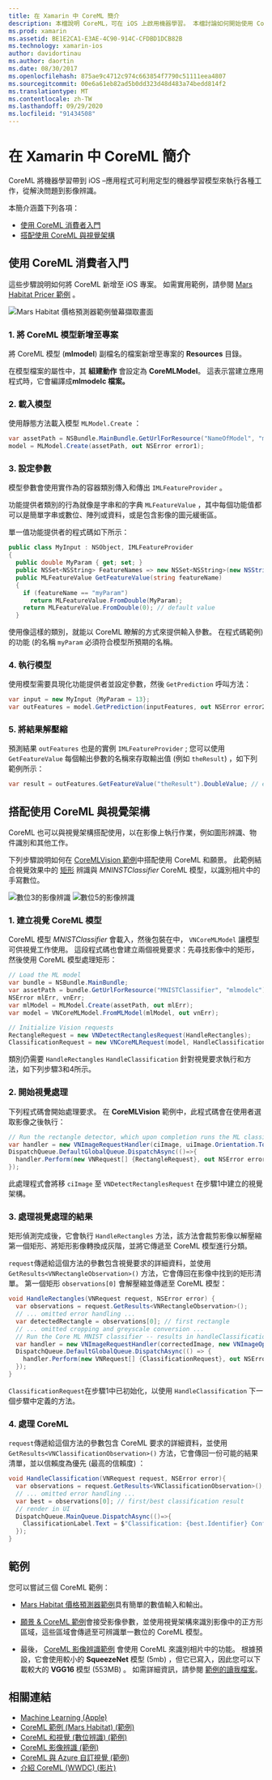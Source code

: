 ```yaml
---
title: 在 Xamarin 中 CoreML 簡介
description: 本檔說明 CoreML，可在 iOS 上啟用機器學習。 本檔討論如何開始使用 CoreML，以及如何將它與視覺架構搭配使用。
ms.prod: xamarin
ms.assetid: BE1E2CA1-E3AE-4C90-914C-CFDBD1DCB82B
ms.technology: xamarin-ios
author: davidortinau
ms.author: daortin
ms.date: 08/30/2017
ms.openlocfilehash: 875ae9c4712c974c663854f7790c51111eea4807
ms.sourcegitcommit: 00e6a61eb82ad5b0dd323d48d483a74bedd814f2
ms.translationtype: MT
ms.contentlocale: zh-TW
ms.lasthandoff: 09/29/2020
ms.locfileid: "91434508"
---
```

# <a name="introduction-to-coreml-in-xamarinios"></a>在 Xamarin 中 CoreML 簡介

CoreML 將機器學習帶到 iOS –應用程式可利用定型的機器學習模型來執行各種工作，從解決問題到影像辨識。

本簡介涵蓋下列各項：

- [使用 CoreML 消費者入門](#coreml)
- [搭配使用 CoreML 與視覺架構](#coremlvision)

<a name="coreml"></a>

## <a name="getting-started-with-coreml"></a>使用 CoreML 消費者入門

這些步驟說明如何將 CoreML 新增至 iOS 專案。 如需實用範例，請參閱 [Mars Habitat Pricer 範例](/samples/xamarin/ios-samples/ios12-marshabitatcoremltimer/) 。

![Mars Habitat 價格預測器範例螢幕擷取畫面](coreml-images/marspricer-heading.png)

### <a name="1-add-the-coreml-model-to-the-project"></a>1. 將 CoreML 模型新增至專案

將 CoreML 模型 (**mlmodel**) 副檔名的檔案新增至專案的 **Resources** 目錄。 

在模型檔案的屬性中，其 **組建動作** 會設定為 **CoreMLModel**。 這表示當建立應用程式時，它會編譯成**mlmodelc 檔案。**

### <a name="2-load-the-model"></a>2. 載入模型

使用靜態方法載入模型 `MLModel.Create` ：

```csharp
var assetPath = NSBundle.MainBundle.GetUrlForResource("NameOfModel", "mlmodelc");
model = MLModel.Create(assetPath, out NSError error1);
```

### <a name="3-set-the-parameters"></a>3. 設定參數

模型參數會使用實作為的容器類別傳入和傳出 `IMLFeatureProvider` 。

功能提供者類別的行為就像是字串和的字典 `MLFeatureValue` ，其中每個功能值都可以是簡單字串或數位、陣列或資料，或是包含影像的圖元緩衝區。

單一值功能提供者的程式碼如下所示：

```csharp
public class MyInput : NSObject, IMLFeatureProvider
{
  public double MyParam { get; set; }
  public NSSet<NSString> FeatureNames => new NSSet<NSString>(new NSString("myParam"));
  public MLFeatureValue GetFeatureValue(string featureName)
  {
    if (featureName == "myParam")
      return MLFeatureValue.FromDouble(MyParam);
    return MLFeatureValue.FromDouble(0); // default value
  }
```

使用像這樣的類別，就能以 CoreML 瞭解的方式來提供輸入參數。 在程式碼範例) 的功能 (的名稱 `myParam` 必須符合模型所預期的名稱。

### <a name="4-run-the-model"></a>4. 執行模型

使用模型需要具現化功能提供者並設定參數，然後 `GetPrediction` 呼叫方法：

```csharp
var input = new MyInput {MyParam = 13};
var outFeatures = model.GetPrediction(inputFeatures, out NSError error2);
```

### <a name="5-extract-the-results"></a>5. 將結果解壓縮

預測結果 `outFeatures` 也是的實例 `IMLFeatureProvider` ; 您可以使用 `GetFeatureValue` 每個輸出參數的名稱來存取輸出值 (例如 `theResult`) ，如下列範例所示：

```csharp
var result = outFeatures.GetFeatureValue("theResult").DoubleValue; // eg. 6227020800
```

<a name="coremlvision"></a>

## <a name="using-coreml-with-the-vision-framework"></a>搭配使用 CoreML 與視覺架構

CoreML 也可以與視覺架構搭配使用，以在影像上執行作業，例如圖形辨識、物件識別和其他工作。

下列步驟說明如何在 [CoreMLVision 範例](/samples/xamarin/ios-samples/ios11-coremlvision)中搭配使用 CoreML 和願景。 此範例結合視覺效果中的 [矩形](~/ios/platform/introduction-to-ios11/vision.md#rectangles) 辨識與 _MNINSTClassifier_ CoreML 模型，以識別相片中的手寫數位。

![數位3的影像辨識](coreml-images/vision3.png) ![數位5的影像辨識](coreml-images/vision5.png)

### <a name="1-create-a-vision-coreml-model"></a>1. 建立視覺 CoreML 模型

CoreML 模型 _MNISTClassifier_ 會載入，然後包裝在中， `VNCoreMLModel` 讓模型可供視覺工作使用。 這段程式碼也會建立兩個視覺要求：先尋找影像中的矩形，然後使用 CoreML 模型處理矩形：

```csharp
// Load the ML model
var bundle = NSBundle.MainBundle;
var assetPath = bundle.GetUrlForResource("MNISTClassifier", "mlmodelc");
NSError mlErr, vnErr;
var mlModel = MLModel.Create(assetPath, out mlErr);
var model = VNCoreMLModel.FromMLModel(mlModel, out vnErr);

// Initialize Vision requests
RectangleRequest = new VNDetectRectanglesRequest(HandleRectangles);
ClassificationRequest = new VNCoreMLRequest(model, HandleClassification);
```

類別仍需要 `HandleRectangles` `HandleClassification` 針對視覺要求執行和方法，如下列步驟3和4所示。

### <a name="2-start-the-vision-processing"></a>2. 開始視覺處理

下列程式碼會開始處理要求。 在 **CoreMLVision** 範例中，此程式碼會在使用者選取影像之後執行：

```csharp
// Run the rectangle detector, which upon completion runs the ML classifier.
var handler = new VNImageRequestHandler(ciImage, uiImage.Orientation.ToCGImagePropertyOrientation(), new VNImageOptions());
DispatchQueue.DefaultGlobalQueue.DispatchAsync(()=>{
  handler.Perform(new VNRequest[] {RectangleRequest}, out NSError error);
});
```

此處理程式會將移 `ciImage` 至 `VNDetectRectanglesRequest` 在步驟1中建立的視覺架構。

### <a name="3-handle-the-results-of-vision-processing"></a>3. 處理視覺處理的結果

矩形偵測完成後，它會執行 `HandleRectangles` 方法，該方法會裁剪影像以解壓縮第一個矩形、將矩形影像轉換成灰階，並將它傳遞至 CoreML 模型進行分類。

`request`傳遞給這個方法的參數包含視覺要求的詳細資料，並使用 `GetResults<VNRectangleObservation>()` 方法，它會傳回在影像中找到的矩形清單。 第一個矩形 `observations[0]` 會解壓縮並傳遞至 CoreML 模型：

```csharp
void HandleRectangles(VNRequest request, NSError error) {
  var observations = request.GetResults<VNRectangleObservation>();
  // ... omitted error handling ...
  var detectedRectangle = observations[0]; // first rectangle
  // ... omitted cropping and greyscale conversion ...
  // Run the Core ML MNIST classifier -- results in handleClassification method
  var handler = new VNImageRequestHandler(correctedImage, new VNImageOptions());
  DispatchQueue.DefaultGlobalQueue.DispatchAsync(() => {
    handler.Perform(new VNRequest[] {ClassificationRequest}, out NSError err);
  });
}
```

`ClassificationRequest`在步驟1中已初始化，以使用 `HandleClassification` 下一個步驟中定義的方法。

### <a name="4-handle-the-coreml"></a>4. 處理 CoreML

`request`傳遞給這個方法的參數包含 CoreML 要求的詳細資料，並使用 `GetResults<VNClassificationObservation>()` 方法，它會傳回一份可能的結果清單，並以信賴度為優先 (最高的信賴度) ：

```csharp
void HandleClassification(VNRequest request, NSError error){
  var observations = request.GetResults<VNClassificationObservation>();
  // ... omitted error handling ...
  var best = observations[0]; // first/best classification result
  // render in UI
  DispatchQueue.MainQueue.DispatchAsync(()=>{
    ClassificationLabel.Text = $"Classification: {best.Identifier} Confidence: {best.Confidence * 100f:#.00}%";
  });
}
```

## <a name="samples"></a>範例

您可以嘗試三個 CoreML 範例：

- [Mars Habitat 價格預測器範例](/samples/xamarin/ios-samples/ios12-marshabitatcoremltimer/)具有簡單的數值輸入和輸出。

- [願景 & CoreML 範例](/samples/xamarin/ios-samples/ios11-coremlvision)會接受影像參數，並使用視覺架構來識別影像中的正方形區域，這些區域會傳遞至可辨識單一數位的 CoreML 模型。

- 最後， [CoreML 影像辨識範例](/samples/xamarin/ios-samples/ios11-coremlimagerecognition) 會使用 CoreML 來識別相片中的功能。 根據預設，它會使用較小的 **SqueezeNet** 模型 (5mb) ，但它已寫入，因此您可以下載較大的 **VGG16** 模型 (553MB) 。 如需詳細資訊，請參閱 [範例的讀我檔案](https://github.com/xamarin/ios-samples/blob/master/ios11/CoreMLImageRecognition/CoreMLImageRecognition/README.md)。

## <a name="related-links"></a>相關連結

- [Machine Learning (Apple) ](https://developer.apple.com/machine-learning/)
- [CoreML 範例 (Mars Habitat)  (範例) ](/samples/xamarin/ios-samples/ios12-marshabitatcoremltimer/)
- [CoreML 和視覺 (數位辨識)  (範例) ](/samples/xamarin/ios-samples/ios11-coremlvision)
- [CoreML 影像辨識 (範例) ](/samples/xamarin/ios-samples/ios11-coremlimagerecognition)
- [CoreML 與 Azure 自訂視覺 (範例) ](/samples/xamarin/ios-samples/ios11-coremlazuremodel)
- [介紹 CoreML (WWDC)  (影片) ](https://developer.apple.com/videos/play/wwdc2017/703/)